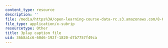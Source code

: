 ```yaml
---
content_type: resource
description: ''
file: /media/https%3A/open-learning-course-data-rc.s3.amazonaws.com/8-04-quantum-physics-i-spring-2016/36b8a1c660d6192f1820d7b7757f49ca_dnuZx9fZHsU.srt
file_type: application/x-subrip
resourcetype: Other
title: 3play caption file
uid: 36b8a1c6-60d6-192f-1820-d7b7757f49ca
---
```

